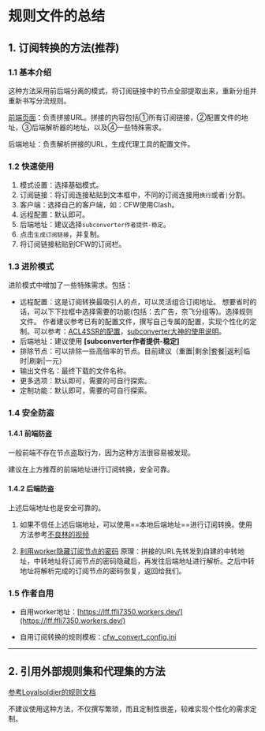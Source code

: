 # 规则文件的总结

## 1. 订阅转换的方法(推荐) 

### 1.1 基本介绍

这种方法采用前后端分离的模式，将订阅链接中的节点全部提取出来，重新分组并重新书写分流规则。

[前端页面](https://acl4ssr-sub.github.io/)：负责拼接URL。拼接的内容包括①所有订阅链接，②配置文件的地址，③后端解析器的地址，以及④一些特殊需求。

后端地址：负责解析拼接的URL，生成代理工具的配置文件。

### 1.2 快速使用

1. 模式设置：选择基础模式。
2. 订阅链接：将订阅连接粘贴到文本框中，不同的订阅连接用`换行`或者`|`分割。
3. 客户端：选择自己的客户端，如：CFW使用Clash。
4. 远程配置：默认即可。
5. 后端地址：建议选择`subconverter作者提供-稳定`。
6. 点击`生成订阅链接`，并复制。
7. 将订阅链接粘贴到CFW的订阅栏。

### 1.3 进阶模式

进阶模式中增加了一些特殊需求。包括：

- 远程配置：这是订阅转换最吸引人的点，可以灵活组合订阅地址。
  想要省时的话，可以下下拉框中选择需要的功能(包括：去广告，奈飞分组等)。选择规则文件。
  作者建议参考已有的配置文件，撰写自己专属的配置，实现个性化的定制。可以参考：[ACL4SSR的配置](https://github.com/ACL4SSR/ACL4SSR/tree/master/Clash/config)，[subconverter大神的使用说明](https://github.com/tindy2013/subconverter/blob/master/README-cn.md#%E9%85%8D%E7%BD%AE%E6%96%87%E4%BB%B6)。
- 后端地址：建议使用 **\[subconverter作者提供-稳定\]**
- 排除节点：可以排除一些高倍率的节点。目前建议（重置|剩余|套餐|返利|临时|刷新|一元）
- 输出文件名：最终下载的文件名称。
- 更多选项：默认即可，需要的可自行探索。
- 定制功能：默认即可，需要的可自行探索。

### 1.4 安全防盗

#### 1.4.1 前端防盗

一般前端不存在节点盗取行为，因为这种方法很容易被发现。

建议在上方推荐的前端地址进行订阅转换，安全可靠。

#### 1.4.2 后端防盗

上述后端地址也是安全可靠的。

1. 如果不信任上述后端地址，可以使用==本地后端地址==进行订阅转换。使用方法参考[不良林的视频]()

2. [利用worker隐藏订阅节点的密码](https://github.com/bulianglin/psub/tree/main)
   原理：拼接的URL先转发到自建的中转地址，中转地址将订阅节点的密码隐藏后，再发往后端地址进行解析。之后中转地址将解析完成的订阅节点的密码恢复，返回给我们。

### 1.5 作者自用

- 自用worker地址：[https://lff.ffli7350.workers.dev/](https://lff.ffli7350.workers.dev/)

- 自用订阅转换的规则模板：[cfw_convert_config.ini](https://raw.githubusercontent.com/lifeifan38324/ClashConfig/main/cfw_convert_config.ini)



---
## 2. 引用外部规则集和代理集的方法 

[参考Loyalsoldier的规则文档](https://github.com/Loyalsoldier/clash-rules#%E7%AE%80%E4%BB%8B) 

不建议使用这种方法，不仅撰写繁琐，而且定制性很差，较难实现个性化的需求定制。

